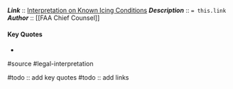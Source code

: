 ***Link***      :: [Interpretation on Known Icing Conditions](https://www.faa.gov/about/office_org/headquarters_offices/agc/practice_areas/regulations/interpretations/Data/interps/2009/Bell-AOPA_2009_Legal_Interpretation.pdf)
***Description***      :: `= this.link`
***Author*** :: [[FAA Chief Counsel]]

#### Key Quotes
* 

#source #legal-interpretation 

#todo :: add key quotes
#todo :: add links
